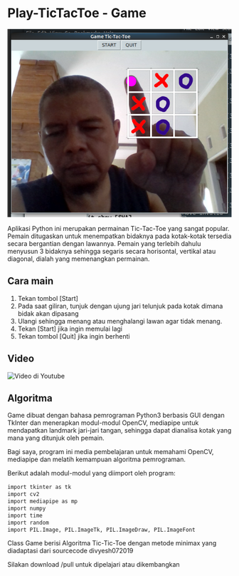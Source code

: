 # Play-TicTacToe - Game


![Play-TicTacToe ScreenShoot](screenshot-play-tictactoe.png)

Aplikasi Python ini merupakan permainan Tic-Tac-Toe yang sangat popular. Pemain ditugaskan untuk menempatkan bidaknya pada kotak-kotak tersedia secara bergantian dengan lawannya. Pemain yang terlebih dahulu menyusun 3 bidaknya sehingga segaris secara horisontal, vertikal atau diagonal, dialah yang memenangkan permainan. 

## Cara main

1. Tekan tombol [Start]
2. Pada saat giliran, tunjuk dengan ujung jari telunjuk pada kotak dimana bidak akan dipasang
3. Ulangi sehingga menang atau menghalangi lawan agar tidak menang.
5. Tekan [Start] jika ingin memulai lagi
6. Tekan tombol [Quit] jika ingin berhenti

## Video

![Video di Youtube](https://www.youtube.com/watch?v=g6DOW_CXc4c)

## Algoritma

Game dibuat dengan bahasa pemrograman Python3 berbasis GUI dengan TkInter dan menerapkan modul-modul OpenCV, mediapipe untuk mendapatkan landmark jari-jari tangan, sehingga dapat dianalisa kotak yang mana yang ditunjuk oleh pemain.

Bagi saya, program ini media pembelajaran untuk memahami OpenCV, mediapipe dan melatih kemampuan algoritma pemrograman.

Berikut adalah modul-modul yang diimport oleh program:

    import tkinter as tk
    import cv2
    import mediapipe as mp
    import numpy
    import time
    import random
    import PIL.Image, PIL.ImageTk, PIL.ImageDraw, PIL.ImageFont


Class Game berisi Algoritma Tic-Tic-Toe dengan metode minimax yang diadaptasi dari sourcecode divyesh072019

Silakan download /pull untuk dipelajari atau dikembangkan

